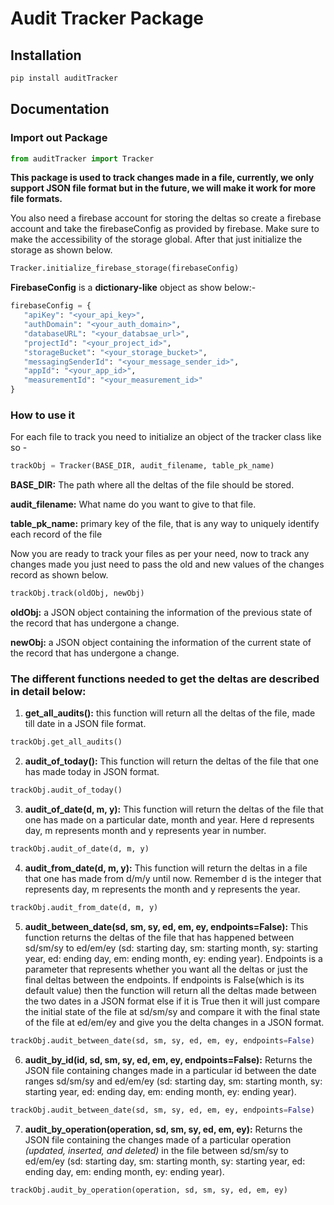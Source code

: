 # Audit Tracker Package

## Installation

```bash
pip install auditTracker
```

## Documentation

### Import out Package

```python
from auditTracker import Tracker
```

**This package is used to track changes made in a file, currently, we only support JSON file format but in the future, we will make it work for more file formats.**

You also need a firebase account for storing the deltas so create a firebase account and take the firebaseConfig as provided by firebase. Make sure to make the accessibility of the storage global. After that just initialize the storage as shown below.

```python
Tracker.initialize_firebase_storage(firebaseConfig)
```

**FirebaseConfig** is a **dictionary-like** object as show below:-

```python
firebaseConfig = {
   "apiKey": "<your_api_key>",
   "authDomain": "<your_auth_domain>",
   "databaseURL": "<your_databsae_url>",
   "projectId": "<your_project_id>",
   "storageBucket": "<your_storage_bucket>",
   "messagingSenderId": "<your_message_sender_id>",
   "appId": "<your_app_id>",
   "measurementId": "<your_measurement_id>"
}
```

### How to use it

For each file to track you need to initialize an object of the tracker class like so -

```python
trackObj = Tracker(BASE_DIR, audit_filename, table_pk_name)
```

**BASE_DIR:** The path where all the deltas of the file should be stored.

**audit_filename:** What name do you want to give to that file.

**table_pk_name:** primary key of the file, that is any way to uniquely identify each record of the file

Now you are ready to track your files as per your need, now to track any changes made you just need to pass the old and new values of the changes record as shown below.

```python
trackObj.track(oldObj, newObj)
```

**oldObj:** a JSON object containing the information of the previous state of the record that has undergone a change.

**newObj:** a JSON object containing the information of the current state of the record that has undergone a change.

### The different functions needed to get the deltas are described in detail below:

1.  **get_all_audits():** this function will return all the deltas of the file, made till date in a JSON file format.

```python
trackObj.get_all_audits()
```

2.  **audit_of_today():** This function will return the deltas of the file that one has made today in JSON format.

```python
trackObj.audit_of_today()
```

3.  **audit_of_date(d, m, y):** This function will return the deltas of the file that one has made on a particular date, month and year. Here d represents day, m represents month and y represents year in number.

```python
trackObj.audit_of_date(d, m, y)
```

4.  **audit_from_date(d, m, y):** This function will return the deltas in a file that one has made from d/m/y until now. Remember d is the integer that represents day, m represents the month and y represents the year.

```python
trackObj.audit_from_date(d, m, y)
```

5.  **audit_between_date(sd, sm, sy, ed, em, ey, endpoints=False):** This function returns the deltas of the file that has happened between sd/sm/sy to ed/em/ey (sd: starting day, sm: starting month, sy: starting year, ed: ending day, em: ending month, ey: ending year). Endpoints is a parameter that represents whether you want all the deltas or just the final deltas between the endpoints. If endpoints is False(which is its default value) then the function will return all the deltas made between the two dates in a JSON format else if it is True then it will just compare the initial state of the file at sd/sm/sy and compare it with the final state of the file at ed/em/ey and give you the delta changes in a JSON format.

```python
trackObj.audit_between_date(sd, sm, sy, ed, em, ey, endpoints=False)
```

6.  **audit_by_id(id, sd, sm, sy, ed, em, ey, endpoints=False):** Returns the JSON file containing changes made in a particular id between the date ranges sd/sm/sy and ed/em/ey (sd: starting day, sm: starting month, sy: starting year, ed: ending day, em: ending month, ey: ending year).

```python
trackObj.audit_between_date(sd, sm, sy, ed, em, ey, endpoints=False)
```

7.  **audit_by_operation(operation, sd, sm, sy, ed, em, ey):** Returns the JSON file containing the changes made of a particular operation _(updated, inserted, and deleted)_ in the file between sd/sm/sy to ed/em/ey (sd: starting day, sm: starting month, sy: starting year, ed: ending day, em: ending month, ey: ending year).

```python
trackObj.audit_by_operation(operation, sd, sm, sy, ed, em, ey)
```
